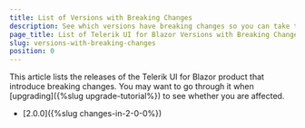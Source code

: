 ```yaml
---
title: List of Versions with Breaking Changes
description: See which versions have breaking changes so you can take them into account when upgrading.
page_title: List of Telerik UI for Blazor Versions with Breaking Changes
slug: versions-with-breaking-changes
position: 0
---
```


This article lists the releases of the Telerik UI for Blazor product that introduce breaking changes. You may want to go through it when [upgrading]({%slug upgrade-tutorial%}) to see whether you are affected.

* [2.0.0]({%slug changes-in-2-0-0%})

